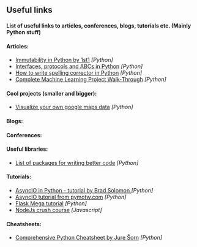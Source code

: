 ## Useful links
#### List of useful links to articles, conferences, blogs, tutorials etc. (Mainly Python stuff)


#### Articles:
* [Immutability in Python by 1st1](https://threader.app/thread/1090325242432630784) _[Python]_
* [Interfaces, protocols and ABCs in Python](http://masnun.rocks/2017/04/15/interfaces-in-python-protocols-and-abcs/) _[Python]_
* [How to write spelling corrector in Python](http://norvig.com/spell-correct.html) _[Python]_
* [Complete Machine Learning Project Walk-Through](https://morioh.com/p/b56ae6b04ffc/a-complete-machine-learning-project-walk-through-in-python) _[Python]_

#### Cool projects (smaller and bigger):
* [Visualize your own google maps data](https://kanoki.org/2019/01/20/thank-you-google-for-sharing-my-data/) _[Python]_
#### Blogs:

#### Conferences:

#### Useful libraries:
* [List of packages for writing better code](https://www.reddit.com/r/Python/comments/ao52qn/python_packages_for_writing_better_code/) _[Python]_

#### Tutorials:
* [AsyncIO in Python - tutorial by Brad Solomon ](https://realpython.com/async-io-python/#async-io-is-not-easy) _[Python]_
* [AsyncIO tutorial from pymotw.com](https://pymotw.com/3/asyncio/) _[Python]_
* [Flask Mega tutorial](https://blog.miguelgrinberg.com/post/the-flask-mega-tutorial-part-i-hello-world) _[Python]_
* [NodeJs crush course](https://www.reddit.com/r/webdev/comments/apiqdg/a_nodejs_crash_course_in_90_minutes/) _[Javascript]_

#### Cheatsheets:
* [Comprehensive Python Cheatsheet by Jure Šorn](https://gto76.github.io/python-cheatsheet/) _[Python]_